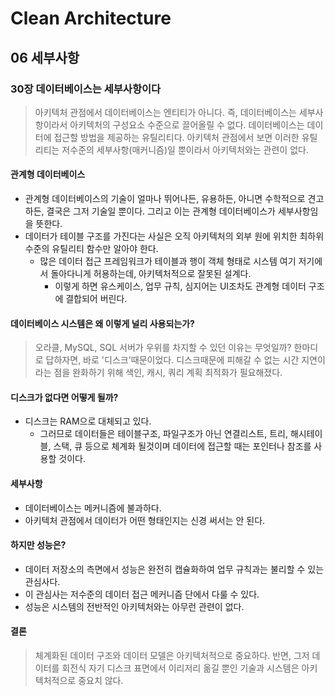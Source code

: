 # Clean Architecture

## 06 세부사항

### 30장 데이터베이스는 세부사항이다

> 아키텍처 관점에서 데이터베이스는 엔티티가 아니다. 즉, 데이터베이스는 세부사항이라서 아키텍처의 구성요소 수준으로 끌어올릴 수 없다. 데이터베이스는 데이터에 접근할 방법을 제공하는 유틸리티다. 아키텍처 관점에서 보면 이러한 유틸리티는 저수준의 세부사항(매커니즘)일 뿐이라서 아키텍처와는 관련이 없다.

#### 관계형 데이터베이스

- 관계형 데이터베이스의 기술이 얼마나 뛰어나든, 유용하든, 아니면 수학적으로 견고하든, 결국은 그저 기술일 뿐이다. 그리고 이는 관계형 데이터베이스가 세부사항임을 뜻한다.
- 데이터가 테이블 구조를 가진다는 사실은 오직 아키텍처의 외부 원에 위치한 최하위 수준의 유틸리티 함수만 알아야 한다.
  - 많은 데이터 접근 프레임워크가 테이블과 행이 객체 형태로 시스템 여기 저기에서 돌아다니게 허용하는데, 아키텍처적으로 잘못된 설계다.
    - 이렇게 하면 유스케이스, 업무 규칙, 심지어는 UI조차도 관계형 데이터 구조에 결합되어 버린다.

#### 데이터베이스 시스템은 왜 이렇게 널리 사용되는가?

> 오라클, MySQL, SQL 서버가 우위를 차지할 수 있던 이유는 무엇일까? 한마디로 답하자면, 바로 '디스크'때문이었다. 디스크때문에 피해갈 수 없는 시간 지연이라는 점을 완화하기 위해 색인, 캐시, 쿼리 계획 최적화가 필요해졌다.

#### 디스크가 없다면 어떻게 될까?

- 디스크는 RAM으로 대체되고 있다.
  - 그러므로 데이터들은 테이블구조, 파일구조가 아닌 연결리스트, 트리, 해시테이블, 스택, 큐 등으로 체계화 될것이며 데이터에 접근할 때는 포인터나 참조를 사용할 것이다.

#### 세부사항

- 데이터베이스는 메커니즘에 불과하다.
- 아키텍처 관점에서 데이터가 어떤 형태인지는 신경 써서는 안 된다.

#### 하지만 성능은?

- 데이터 저장소의 측면에서 성능은 완전히 캡슐화하여 업무 규칙과는 불리할 수 있는 관심사다.
- 이 관심사는 저수준의 데이터 접근 메커니즘 단에서 다룰 수 있다.
- 성능은 시스템의 전반적인 아키텍처와는 아무런 관련이 없다.

#### 결론

> 체계화된 데이터 구조와 데이터 모델은 아키텍처적으로 중요하다. 반면, 그저 데이터를 회전식 자기 디스크 표면에서 이리저리 옮길 뿐인 기술과 시스템은 아키텍처적으로 중요치 않다.
